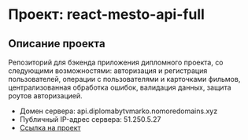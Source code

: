 # Проект: react-mesto-api-full

## Описание проекта    
Репозиторий для бэкенда приложения дипломного проекта, со следующими возможностями: авторизация и регистрация пользователей, операции с пользователями и карточками фильмов, централизованная обработка ошибок, валидация данных,
защита роутов авторизацией.

* Домен сервера: api.diplomabytvmarko.nomoredomains.xyz
* Публичный IP-адрес сервера: 51.250.5.27
* [Ссылка на проект](https://api.diplomabytvmarko.nomoredomains.xyz)
